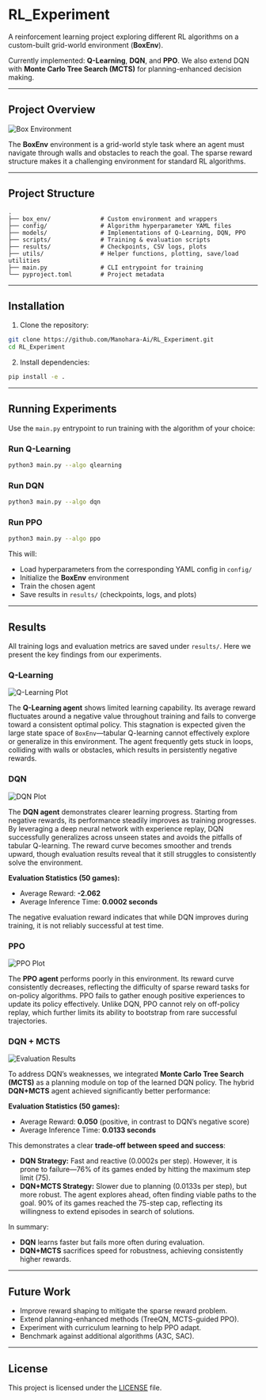 # RL\_Experiment

A reinforcement learning project exploring different RL algorithms on a custom-built grid-world environment (**BoxEnv**).

Currently implemented: **Q-Learning**, **DQN**, and **PPO**. We also extend DQN with **Monte Carlo Tree Search (MCTS)** for planning-enhanced decision making.

---

## Project Overview

![Box Environment](box_env/envs/box_env.png)

The **BoxEnv** environment is a grid-world style task where an agent must navigate through walls and obstacles to reach the goal. The sparse reward structure makes it a challenging environment for standard RL algorithms.

---

## Project Structure

```
.
├── box_env/              # Custom environment and wrappers
├── config/               # Algorithm hyperparameter YAML files
├── models/               # Implementations of Q-Learning, DQN, PPO
├── scripts/              # Training & evaluation scripts
├── results/              # Checkpoints, CSV logs, plots
├── utils/                # Helper functions, plotting, save/load utilities
├── main.py               # CLI entrypoint for training
└── pyproject.toml        # Project metadata
```

---

## Installation

1. Clone the repository:

```bash
git clone https://github.com/Manohara-Ai/RL_Experiment.git
cd RL_Experiment
```

2. Install dependencies:

```bash
pip install -e .
```

---

## Running Experiments

Use the `main.py` entrypoint to run training with the algorithm of your choice:

### Run Q-Learning

```bash
python3 main.py --algo qlearning
```

### Run DQN

```bash
python3 main.py --algo dqn
```

### Run PPO

```bash
python3 main.py --algo ppo
```

This will:

* Load hyperparameters from the corresponding YAML config in `config/`
* Initialize the **BoxEnv** environment
* Train the chosen agent
* Save results in `results/` (checkpoints, logs, and plots)

---

## Results

All training logs and evaluation metrics are saved under `results/`. Here we present the key findings from our experiments.

### **Q-Learning**

![Q-Learning Plot](results/plots/Q_Learning.png)

The **Q-Learning agent** shows limited learning capability. Its average reward fluctuates around a negative value throughout training and fails to converge toward a consistent optimal policy. This stagnation is expected given the large state space of `BoxEnv`—tabular Q-learning cannot effectively explore or generalize in this environment. The agent frequently gets stuck in loops, colliding with walls or obstacles, which results in persistently negative rewards.

### **DQN**

![DQN Plot](results/plots/DQN.png)

The **DQN agent** demonstrates clearer learning progress. Starting from negative rewards, its performance steadily improves as training progresses. By leveraging a deep neural network with experience replay, DQN successfully generalizes across unseen states and avoids the pitfalls of tabular Q-learning. The reward curve becomes smoother and trends upward, though evaluation results reveal that it still struggles to consistently solve the environment.

**Evaluation Statistics (50 games):**

* Average Reward: **-2.062**
* Average Inference Time: **0.0002 seconds**

The negative evaluation reward indicates that while DQN improves during training, it is not reliably successful at test time.

### **PPO**

![PPO Plot](results/plots/PPO.png)

The **PPO agent** performs poorly in this environment. Its reward curve consistently decreases, reflecting the difficulty of sparse reward tasks for on-policy algorithms. PPO fails to gather enough positive experiences to update its policy effectively. Unlike DQN, PPO cannot rely on off-policy replay, which further limits its ability to bootstrap from rare successful trajectories.

### **DQN + MCTS**

![Evaluation Results](results/plots/Evaluation_Results.png)

To address DQN’s weaknesses, we integrated **Monte Carlo Tree Search (MCTS)** as a planning module on top of the learned DQN policy. The hybrid **DQN+MCTS** agent achieved significantly better performance:

**Evaluation Statistics (50 games):**

* Average Reward: **0.050** (positive, in contrast to DQN’s negative score)
* Average Inference Time: **0.0133 seconds**

This demonstrates a clear **trade-off between speed and success**:

* **DQN Strategy:** Fast and reactive (0.0002s per step). However, it is prone to failure—76% of its games ended by hitting the maximum step limit (75).
* **DQN+MCTS Strategy:** Slower due to planning (0.0133s per step), but more robust. The agent explores ahead, often finding viable paths to the goal. 90% of its games reached the 75-step cap, reflecting its willingness to extend episodes in search of solutions.

In summary:

* **DQN** learns faster but fails more often during evaluation.
* **DQN+MCTS** sacrifices speed for robustness, achieving consistently higher rewards.

---

## Future Work

* Improve reward shaping to mitigate the sparse reward problem.
* Extend planning-enhanced methods (TreeQN, MCTS-guided PPO).
* Experiment with curriculum learning to help PPO adapt.
* Benchmark against additional algorithms (A3C, SAC).

---

## License

This project is licensed under the [LICENSE](LICENSE) file.
